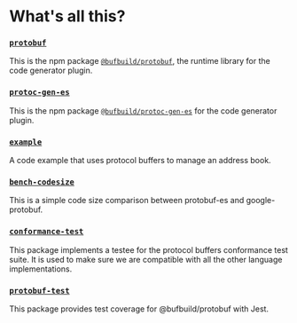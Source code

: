 # What's all this?


### [`protobuf`](./protobuf)

This is the npm package [`@bufbuild/protobuf`](https://www.npmjs.com/package/@bufbuild/protobuf), 
the runtime library for the code generator plugin. 

### [`protoc-gen-es`](./protoc-gen-es)

This is the npm package [`@bufbuild/protoc-gen-es`](https://www.npmjs.com/package/@bufbuild/protoc-gen-es) 
for the code generator plugin. 

### [`example`](./example)

A code example that uses protocol buffers to manage an address book.

### [`bench-codesize`](./bench-codesize)

This is a simple code size comparison between protobuf-es and google-protobuf.

### [`conformance-test`](./conformance-test)

This package implements a testee for the protocol buffers conformance
test suite.
It is used to make sure we are compatible with all the other language
implementations.

### [`protobuf-test`](./protobuf-test)

This package provides test coverage for @bufbuild/protobuf with Jest.
